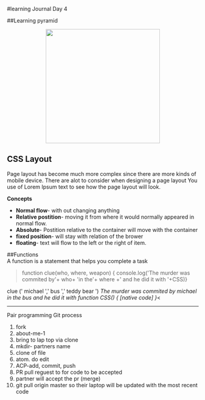 #learning Journal Day 4


##Learning pyramid  


   <center><img src="https://www.washingtonpost.com/blogs/answer-sheet/files/2013/03/pyramid.png"Logo Title Text 1"" width="300"></center>

## CSS Layout
Page layout has become much more complex since there are more kinds of mobile device. There are alot to consider when designing a page layout
You use of Lorem Ipsum text to see how the page layout will look.


**Concepts**

+ **Normal flow**- with out changing anything
+ **Relative postition**- moving it from where it would normally appeared in normal flow.
+ **Absolute**- Postition relative to the container will move with the container
+ **fixed position**- will stay  with relation of the brower
+ **floating**- text will flow to the left or the right of item.


##Functions      
A function is a statement that helps you complete a task

>function clue(who, where, weapon) {
console.log('The murder was commited by'+ who+ 'in the'+ where +' and he did it with '+CSS)}

clue (' michael ',' bus ',' teddy bear ')
_The murder was commited by michael in the bus  and he did it with function CSS() { [native code] }_<

---
Pair programming Git process


1. fork
2. about-me-1
3. bring to lap top via clone
4. mkdir- partners name
5. clone of file
6. atom.  do edit
7. ACP-add, commit, push
8. PR pull reguest to  for code to be accepted
9. partner will accept the pr
(merge)
10. git pull origin master so their laptop will be updated with the most  recent code
